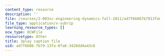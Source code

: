 ```yaml
---
content_type: resource
description: ''
file: /courses/2-003sc-engineering-dynamics-fall-2011/ad7f66067b7913fa0fa63420dd4a43c6_wzEqF_UQkks.srt
file_type: application/x-subrip
learning_resource_types: []
ocw_type: OCWFile
resourcetype: Other
title: 3play caption file
uid: ad7f6606-7b79-13fa-0fa6-3420dd4a43c6
---
```

